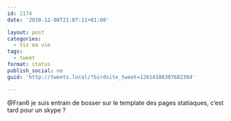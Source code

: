 ```yaml
---
id: 2174
date: '2010-12-08T21:07:11+01:00'

layout: post
categories:
  - Vis ma vie
tags:
  - tweet
format: status
publish_social: no
guid: 'http://tweets.local/?birdsite_tweet=12614186307682304'

---
```


@Fran6 je suis entrain de bosser sur le template des pages statiaques, c’est tard pour un skype ?